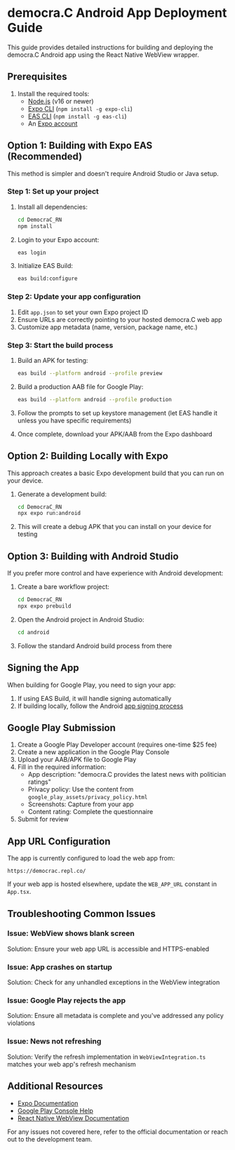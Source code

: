 # democra.C Android App Deployment Guide

This guide provides detailed instructions for building and deploying the democra.C Android app using the React Native WebView wrapper.

## Prerequisites

1. Install the required tools:
   - [Node.js](https://nodejs.org/) (v16 or newer)
   - [Expo CLI](https://docs.expo.dev/get-started/installation/) (`npm install -g expo-cli`)
   - [EAS CLI](https://docs.expo.dev/build/setup/) (`npm install -g eas-cli`)
   - An [Expo account](https://expo.dev/signup)

## Option 1: Building with Expo EAS (Recommended)

This method is simpler and doesn't require Android Studio or Java setup.

### Step 1: Set up your project

1. Install all dependencies:
   ```bash
   cd DemocraC_RN
   npm install
   ```

2. Login to your Expo account:
   ```bash
   eas login
   ```

3. Initialize EAS Build:
   ```bash
   eas build:configure
   ```

### Step 2: Update your app configuration

1. Edit `app.json` to set your own Expo project ID
2. Ensure URLs are correctly pointing to your hosted democra.C web app
3. Customize app metadata (name, version, package name, etc.)

### Step 3: Start the build process

1. Build an APK for testing:
   ```bash
   eas build --platform android --profile preview
   ```

2. Build a production AAB file for Google Play:
   ```bash
   eas build --platform android --profile production
   ```

3. Follow the prompts to set up keystore management (let EAS handle it unless you have specific requirements)

4. Once complete, download your APK/AAB from the Expo dashboard

## Option 2: Building Locally with Expo

This approach creates a basic Expo development build that you can run on your device.

1. Generate a development build:
   ```bash
   cd DemocraC_RN
   npx expo run:android
   ```

2. This will create a debug APK that you can install on your device for testing

## Option 3: Building with Android Studio

If you prefer more control and have experience with Android development:

1. Create a bare workflow project:
   ```bash
   cd DemocraC_RN
   npx expo prebuild
   ```

2. Open the Android project in Android Studio:
   ```bash
   cd android
   ```

3. Follow the standard Android build process from there

## Signing the App

When building for Google Play, you need to sign your app:

1. If using EAS Build, it will handle signing automatically
2. If building locally, follow the Android [app signing process](https://developer.android.com/studio/publish/app-signing)

## Google Play Submission

1. Create a Google Play Developer account (requires one-time $25 fee)
2. Create a new application in the Google Play Console
3. Upload your AAB/APK file to Google Play
4. Fill in the required information:
   - App description: "democra.C provides the latest news with politician ratings"
   - Privacy policy: Use the content from `google_play_assets/privacy_policy.html`
   - Screenshots: Capture from your app
   - Content rating: Complete the questionnaire
5. Submit for review

## App URL Configuration

The app is currently configured to load the web app from:
```
https://democrac.repl.co/
```

If your web app is hosted elsewhere, update the `WEB_APP_URL` constant in `App.tsx`.

## Troubleshooting Common Issues

### Issue: WebView shows blank screen
Solution: Ensure your web app URL is accessible and HTTPS-enabled

### Issue: App crashes on startup
Solution: Check for any unhandled exceptions in the WebView integration

### Issue: Google Play rejects the app
Solution: Ensure all metadata is complete and you've addressed any policy violations

### Issue: News not refreshing
Solution: Verify the refresh implementation in `WebViewIntegration.ts` matches your web app's refresh mechanism

## Additional Resources

- [Expo Documentation](https://docs.expo.dev/)
- [Google Play Console Help](https://support.google.com/googleplay/android-developer/)
- [React Native WebView Documentation](https://github.com/react-native-webview/react-native-webview)

For any issues not covered here, refer to the official documentation or reach out to the development team.